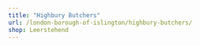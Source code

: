 ```yaml
---
title: "Highbury Butchers"
url: /london-borough-of-islington/highbury-butchers/
shop: Leerstehend
---
```

